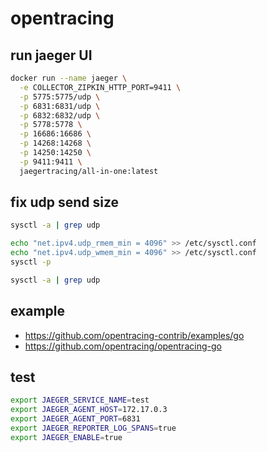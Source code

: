 # opentracing

## run jaeger UI

```sh
docker run --name jaeger \
  -e COLLECTOR_ZIPKIN_HTTP_PORT=9411 \
  -p 5775:5775/udp \
  -p 6831:6831/udp \
  -p 6832:6832/udp \
  -p 5778:5778 \
  -p 16686:16686 \
  -p 14268:14268 \
  -p 14250:14250 \
  -p 9411:9411 \
  jaegertracing/all-in-one:latest
```

## fix udp send size

```sh
sysctl -a | grep udp

echo "net.ipv4.udp_rmem_min = 4096" >> /etc/sysctl.conf
echo "net.ipv4.udp_wmem_min = 4096" >> /etc/sysctl.conf
sysctl -p

sysctl -a | grep udp
```

## example

- https://github.com/opentracing-contrib/examples/go
- https://github.com/opentracing/opentracing-go

## test

```sh
export JAEGER_SERVICE_NAME=test
export JAEGER_AGENT_HOST=172.17.0.3
export JAEGER_AGENT_PORT=6831
export JAEGER_REPORTER_LOG_SPANS=true
export JAEGER_ENABLE=true
```
